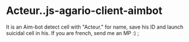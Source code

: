 # Acteur..js-agario-client-aimbot
It is an Aim-bot detect cell with "Acteur." for name, save his ID and launch suicidal cell in his. If you are french, send me an MP :)
;
